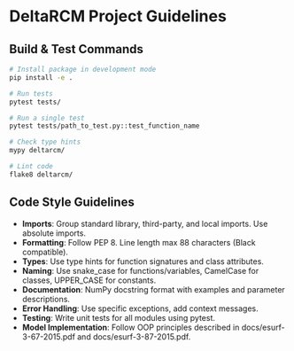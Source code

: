 # DeltaRCM Project Guidelines

## Build & Test Commands
```bash
# Install package in development mode
pip install -e .

# Run tests
pytest tests/

# Run a single test
pytest tests/path_to_test.py::test_function_name

# Check type hints
mypy deltarcm/

# Lint code
flake8 deltarcm/
```

## Code Style Guidelines
- **Imports**: Group standard library, third-party, and local imports. Use absolute imports.
- **Formatting**: Follow PEP 8. Line length max 88 characters (Black compatible).
- **Types**: Use type hints for function signatures and class attributes.
- **Naming**: Use snake_case for functions/variables, CamelCase for classes, UPPER_CASE for constants.
- **Documentation**: NumPy docstring format with examples and parameter descriptions.
- **Error Handling**: Use specific exceptions, add context messages.
- **Testing**: Write unit tests for all modules using pytest.
- **Model Implementation**: Follow OOP principles described in docs/esurf-3-67-2015.pdf and docs/esurf-3-87-2015.pdf.